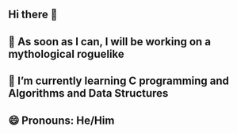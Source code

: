 ## Hi there 👋
## 🔭 As soon as I can, I will be working on a mythological roguelike
## 🌱 I’m currently learning C programming and Algorithms and Data Structures
## 😄 Pronouns: He/Him

<!--
**brettzenneuvic/brettzenneuvic** is a ✨ _special_ ✨ repository because its `README.md` (this file) appears on your GitHub profile.

Here are some ideas to get you started:

- 🔭 I’m currently working on ...
- 🌱 I’m currently learning ...
- 👯 I’m looking to collaborate on ...
- 🤔 I’m looking for help with ...
- 💬 Ask me about ...
- 📫 How to reach me: ...
- 😄 Pronouns: ...
- ⚡ Fun fact: ...
-->
